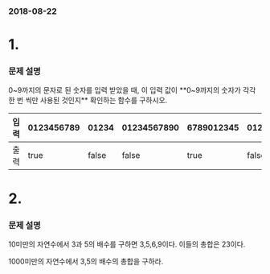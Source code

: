 ### 2018-08-22

# 1.
### 문제 설명

0~9까지의 문자로 된 숫자를 입력 받았을 때, 이 입력 값이 **0~9까지의 숫자가 각각 한 번 씩만 사용된 것인지** 확인하는 함수를 구하시오.


|입력|0123456789|01234   |01234567890   | 6789012345  |012322456789|
|---|---|---|---|---|---|
|출력|true   |false   |false   |  true |false |

# 2.
### 문제 설명
10미만의 자연수에서 3과 5의 배수를 구하면 3,5,6,9이다. 이들의 총합은 23이다.

1000미만의 자연수에서 3,5의 배수의 총합을 구하라.
